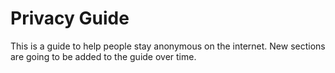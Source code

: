 # Privacy Guide

This is a guide to help people stay anonymous on the internet. New sections are going to be added to the guide over time.

